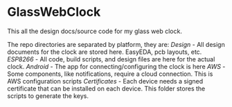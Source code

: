 # GlassWebClock
This all the design docs/source code for my glass web clock. 

The repo directories are separated by platform, they are:
*Design* - All design documents for the clock are stored here. EasyEDA, pcb layouts, etc. 
*ESP8266* - All code, build scripts, and design files are here for the actual clock. 
*Android* - The app for connecting/configuring the clock is here
*AWS* - Some components, like notifications, require a cloud connection. This is AWS configuration scripts
*Certificates* - Each device needs a signed certificate that can be installed on each device. This folder stores the scripts to generate the keys. 

